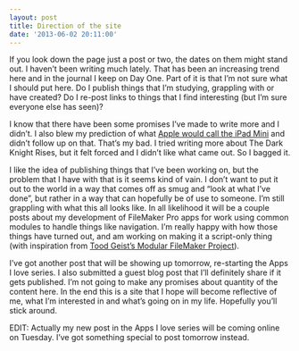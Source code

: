 ```yaml
---
layout: post
title: Direction of the site
date: '2013-06-02 20:11:00'
---
```


If you look down the page just a post or two, the dates on them might
stand out. I haven’t been writing much lately. That has been an
increasing trend here and in the journal I keep on Day One. Part of it
is that I’m not sure what I should put here. Do I publish things that
I’m studying, grappling with or have created? Do I re-post links to
things that I find interesting (but I’m sure everyone else has seen)?

I know that there have been some promises I’ve made to write more and I
didn’t. I also blew my prediction of what [Apple would call the iPad
Mini](http://jsorge.net/post/27311398789/what-will-apple-call-a-smaller-ipad)
and didn’t follow up on that. That’s my bad. I tried writing more about
The Dark Knight Rises, but it felt forced and I didn’t like what came
out. So I bagged it.

I like the idea of publishing things that I’ve been working on, but the
problem that I have with that is it seems kind of vain. I don’t want to
put it out to the world in a way that comes off as smug and “look at
what I’ve done”, but rather in a way that can hopefully be of use to
someone. I’m still grappling with what this all looks like. In all
likelihood it will be a couple posts about my development of FileMaker
Pro apps for work using common modules to handle things like navigation.
I’m really happy with how those things have turned out, and am working
on making it a script-only thing (with inspiration from [Tood Geist’s
Modular FileMaker Project](http://modularfilemaker.org)).

I’ve got another post that will be showing up tomorrow, re-starting the
Apps I love series. I also submitted a guest blog post that I’ll
definitely share if it gets published. I’m not going to make any
promises about quantity of the content here. In the end this is a site
that I hope will become reflective of me, what I’m interested in and
what’s going on in my life. Hopefully you’ll stick around.

EDIT: Actually my new post in the Apps I love series will be coming
online on Tuesday. I’ve got something special to post tomorrow instead.
